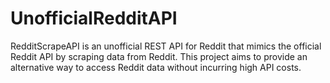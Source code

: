 # UnofficialRedditAPI

RedditScrapeAPI is an unofficial REST API for Reddit that mimics the official Reddit API by scraping data from Reddit. This project aims to provide an alternative way to access Reddit data without incurring high API costs.